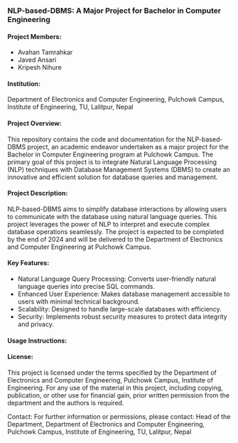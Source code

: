 ### NLP-based-DBMS: A Major Project for Bachelor in Computer Engineering
#### Project Members:
- Avahan Tamrahkar
- Javed Ansari
- Kripesh Nihure
#### Institution:
Department of Electronics and Computer Engineering, Pulchowk Campus, Institute of Engineering, TU, Lalitpur, Nepal

#### Project Overview:
This repository contains the code and documentation for the NLP-based-DBMS project, an academic endeavor undertaken as a major project for the Bachelor in Computer Engineering program at Pulchowk Campus. The primary goal of this project is to integrate Natural Language Processing (NLP) techniques with Database Management Systems (DBMS) to create an innovative and efficient solution for database queries and management.

#### Project Description:
NLP-based-DBMS aims to simplify database interactions by allowing users to communicate with the database using natural language queries. This project leverages the power of NLP to interpret and execute complex database operations seamlessly. The project is expected to be completed by the end of 2024 and will be delivered to the Department of Electronics and Computer Engineering at Pulchowk Campus.

#### Key Features:

- Natural Language Query Processing: Converts user-friendly natural language queries into precise SQL commands.
- Enhanced User Experience: Makes database management accessible to users with minimal technical background.
- Scalability: Designed to handle large-scale databases with efficiency.
- Security: Implements robust security measures to protect data integrity and privacy.

#### Usage Instructions:

#### License:
This project is licensed under the terms specified by the Department of Electronics and Computer Engineering, Pulchowk Campus, Institute of Engineering. For any use of the material in this project, including copying, publication, or other use for financial gain, prior written permission from the department and the authors is required.

Contact:
For further information or permissions, please contact:
Head of the Department,
Department of Electronics and Computer Engineering,
Pulchowk Campus, Institute of Engineering, TU,
Lalitpur, Nepal
